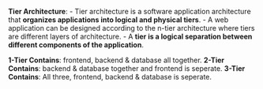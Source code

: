 **Tier Architecture**:
    - Tier architecture is a software application architecture that **organizes applications into logical and physical tiers**.
    - A web application can be designed according to the n-tier architecture where tiers are different layers of architecture.
    - A **tier is a logical separation between different components of the application**.

**1-Tier Contains**: frontend, backend & database all together.
**2-Tier Contains**: backend & database together and frontend is seperate.
**3-Tier Contains**: All three, frontend, backend & database is seperate.